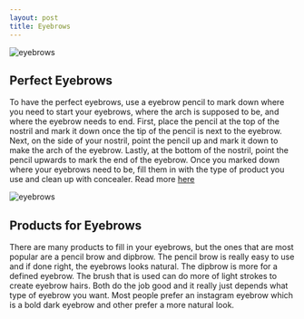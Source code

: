 ```yaml
---
layout: post
title: Eyebrows
---
```


![eyebrows](/images/eyebrow-12.jpg) 


## Perfect Eyebrows

To have the perfect eyebrows, use a eyebrow pencil to mark down where you need to start your eyebrows, where the arch is supposed to be, and where the eyebrow needs to end. First, place the pencil at the top of the nostril  and mark it down once the tip of the pencil is next to the eyebrow. Next, on the side of your nostril, point the pencil up and mark it down to make the arch of the eyebrow. Lastly, at the bottom of the nostril, point the pencil upwards to mark the end of the eyebrow. Once you marked down where your eyebrows need to be, fill them in with the type of product you use and clean up with concealer.
 Read more [here](https://www.elle.com/beauty/makeup-skin-care/tips/g11/eyebrow-shaping-tips/)




![eyebrows](/images/eyebrow-product.jpg)

## Products for Eyebrows

There are many products to fill in your eyebrows, but the ones that are most popular are a pencil brow and dipbrow. The pencil brow is really easy to use and if done right, the eyebrows looks natural. The dipbrow is more for a defined eyebrow. The brush that is used can do more of light strokes to create eyebrow hairs. Both do the job good and it really just depends what type of eyebrow you want. Most people prefer an instagram eyebrow which is a bold dark eyebrow and other prefer a more natural look.

